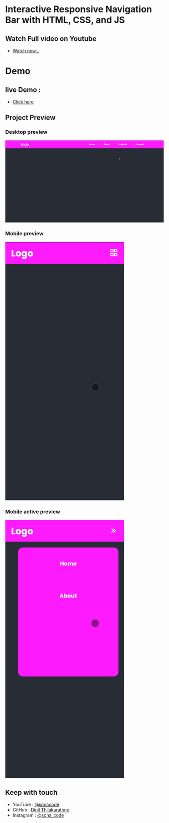 # Interactive Responsive Navigation Bar with HTML, CSS, and JS

## Watch Full video on Youtube 
- [Watch now...]()

# Demo 
## live Demo :
-  [Click here](https://dinil-thilakarathne.github.io/components/responsive-navigation-bar/)

## Project Preview

### Desktop preview
![](project-ss/desktop.png)

### Mobile preview
![](project-ss/mobile.png)

### Mobile active preview
![](project-ss/mobile-active.png)


## Keep with touch

- YouTube : [@sonacode]("https://www.youtube.com/@sonacode/videos")
- GitHub : [Dinil Thilakarathne]("https://github.com/Dinil-Thilakarathne/")
- Instagram : [@sona_code]("https://www.instagram.com/sona_code/")